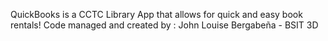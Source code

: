 QuickBooks is a CCTC Library App that allows for quick and easy book rentals!
Code managed and created by : John Louise Bergabeña - BSIT 3D
